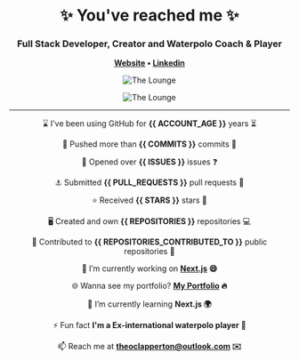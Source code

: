 
<h1 align="center">
	✨ You've reached me ✨
</h1>

<h3 align="center">
    Full Stack Developer, Creator and Waterpolo Coach & Player
</h3>

<p align="center">
	<strong>
		<a href="https://theoclapperton-portfolio.netlify.app/">Website</a>
		•
		<a href="https://www.linkedin.com/in/theoclapperton/">Linkedin</a>
	</strong>
</p>

<p align="center">
	<img
		alt="The Lounge"
		src="https://github-readme-stats.vercel.app/api?username=teobot&border_radius=25&show_icons=true">
</p>
<p align="center">
	<img
		alt="The Lounge"
		src="https://github-readme-stats.vercel.app/api/top-langs/?username=teobot&border_radius=25">
</p>

<hr/>

<p align="center">⌛ I've been using GitHub for <b>{{ ACCOUNT_AGE }}</b> years ⏳</p>
<p align="center">🌌 Pushed more than <b>{{ COMMITS }}</b> commits 🌠</p>
<p align="center">📖 Opened over <b>{{ ISSUES }}</b> issues ❓</p>
<p align="center">⚓ Submitted <b>{{ PULL_REQUESTS }}</b> pull requests 📧</p>
<p align="center">⭐ Received <b>{{ STARS }}</b> stars 🌟</p>
<p align="center">🖥️ Created and own <b>{{ REPOSITORIES }}</b> repositories 💻</p>
<p align="center">🏇 Contributed to <b>{{ REPOSITORIES_CONTRIBUTED_TO }}</b> public repositories 🐚</p>
<p align="center">🔭 I’m currently working on <b><a href="https://nextjs.org/">Next.js</a> 😄</b></p>
<p align="center">🌐 Wanna see my portfolio? <b><a href="https://theoclapperton-portfolio.netlify.app/">My Portfolio</a> 🔥</b></p>
<p align="center">🌱 I’m currently learning <b>Next.js 🌍</b></p>
<p align="center">⚡ Fun fact <b>I'm a Ex-international waterpolo player 🤽</b></p>
<p align="center">📫 Reach me at <b><a href="mailto:theoclapperton@outlook.com">theoclapperton@outlook.com</a> ✉️</b></p>
